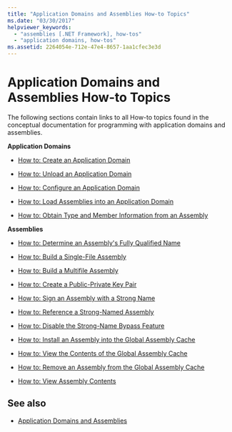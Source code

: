 ```yaml
---
title: "Application Domains and Assemblies How-to Topics"
ms.date: "03/30/2017"
helpviewer_keywords: 
  - "assemblies [.NET Framework], how-tos"
  - "application domains, how-tos"
ms.assetid: 2264054e-712e-47e4-8657-1aa1cfec3e3d
---
```

# Application Domains and Assemblies How-to Topics
The following sections contain links to all How-to topics found in the conceptual documentation for programming with application domains and assemblies.  
  
 **Application Domains**  
  
- [How to: Create an Application Domain](how-to-create-an-application-domain.md)  
  
- [How to: Unload an Application Domain](how-to-unload-an-application-domain.md)  
  
- [How to: Configure an Application Domain](how-to-configure-an-application-domain.md)  
  
- [How to: Load Assemblies into an Application Domain](how-to-load-assemblies-into-an-application-domain.md)  
  
- [How to: Obtain Type and Member Information from an Assembly](../reflection-and-codedom/get-type-member-information.md)  
  
 **Assemblies**  
  
- [How to: Determine an Assembly's Fully Qualified Name](../../standard/assembly/find-fully-qualified-name.md)  
  
- [How to: Build a Single-File Assembly](build-single-file-assembly.md)  
  
- [How to: Build a Multifile Assembly](build-multifile-assembly.md)  
  
- [How to: Create a Public-Private Key Pair](../../standard/assembly/create-public-private-key-pair.md)  
  
- [How to: Sign an Assembly with a Strong Name](../../standard/assembly/sign-strong-name.md)  
  
- [How to: Reference a Strong-Named Assembly](../../standard/assembly/reference-strong-named.md)  
  
- [How to: Disable the Strong-Name Bypass Feature](../../standard/assembly/disable-strong-name-bypass-feature.md)  
  
- [How to: Install an Assembly into the Global Assembly Cache](install-assembly-into-gac.md)  
  
- [How to: View the Contents of the Global Assembly Cache](how-to-view-the-contents-of-the-gac.md)  
  
- [How to: Remove an Assembly from the Global Assembly Cache](how-to-remove-an-assembly-from-the-gac.md)  
  
- [How to: View Assembly Contents](../../standard/assembly/view-contents.md)  
  
## See also

- [Application Domains and Assemblies](index.md)
